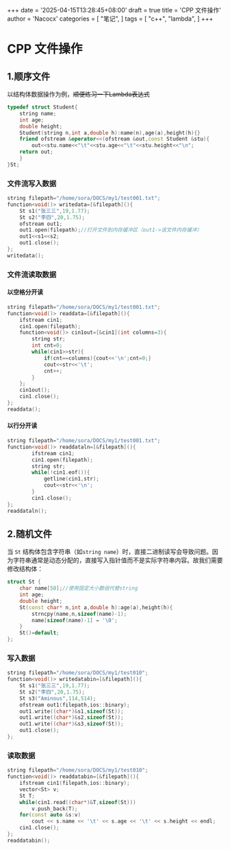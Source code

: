 +++
date = '2025-04-15T13:28:45+08:00'
draft = true
title = 'CPP 文件操作'
author = 'Nacocx'
categories = [
    "笔记",
]
tags = [
    "c++",
    "lambda",
]
+++

# CPP 文件操作
## 1.顺序文件
以结构体数据操作为例，~~顺便练习一下Lambda表达式~~
```cpp
typedef struct Student{
    string name;
    int age;
    double height;
    Student(string n,int a,double h):name(n),age(a),height(h){}
    friend ofstream &operator<<(ofstream &out,const Student &stu){
        out<<stu.name<<"\t"<<stu.age<<"\t"<<stu.height<<"\n";
    return out;
    }
}St;
```
### 文件流写入数据
```cpp
string filepath="/home/sora/DOCS/my1/test001.txt";
function<void()> writedata=[&filepath](){
    St s1("张三三",19,1.77);
    St s2("李四",20,1.75);
    ofstream out1;
    out1.open(filepath);//打开文件到内存缓冲区（out1->该文件内存缓冲）
    out1<<s1<<s2;
    out1.close();
};
writedata();
```
### 文件流读取数据
#### 以空格分开读
```cpp
string filepath="/home/sora/DOCS/my1/test001.txt";
function<void()> readdata=[&filepath](){   
    ifstream cin1;
    cin1.open(filepath);
    function<void()> cin1out=[&cin1](int columns=3){
        string str;
        int cnt=0;
        while(cin1>>str){
            if(cnt==columns){cout<<'\n';cnt=0;}
            cout<<str<<'\t';
            cnt++;
        }
    };
    cin1out();
    cin1.close();
};
readdata();
```
#### 以行分开读
```cpp
string filepath="/home/sora/DOCS/my1/test001.txt";
function<void()> readdataln=[&filepath](){
        ifstream cin1;
        cin1.open(filepath);
        string str;
        while(!cin1.eof()){
            getline(cin1,str);
            cout<<str<<'\n';
        }
        cin1.close();
};
readdataln();
```
## 2.随机文件
当 `St` 结构体包含字符串（如`string name`）时，直接二进制读写会导致问题。因为字符串通常是动态分配的，直接写入指针值而不是实际字符串内容。故我们需要修改结构体：
```cpp
struct St {
    char name[50];//使用固定大小数组代替string
    int age;
    double height;
    St(const char* n,int a,double h):age(a),height(h){
        strncpy(name,n,sizeof(name)-1);
        name[sizeof(name)-1] = '\0';
    }
    St()=default;
};
```
### 写入数据
```cpp
string filepath="/home/sora/DOCS/my1/test010";
function<void()> writedatabin=[&filepath](){
    St s1("张三三",19,1.77);
    St s2("李四",20,1.75);
    St s3("Aminous",114,514);
    ofstream out1(filepath,ios::binary);
    out1.write((char*)&s1,sizeof(St));
    out1.write((char*)&s2,sizeof(St));
    out1.write((char*)&s3,sizeof(St));
    out1.close();
};
```
### 读取数据
```cpp
string filepath="/home/sora/DOCS/my1/test010";
function<void()> readdatabin=[&filepath](){
    ifstream cin1(filepath,ios::binary);
    vector<St> v;
    St T;
    while(cin1.read((char*)&T,sizeof(St)))
        v.push_back(T);
    for(const auto &s:v)
        cout << s.name << '\t' << s.age << '\t' << s.height << endl;
    cin1.close();
};
readdatabin();
```
